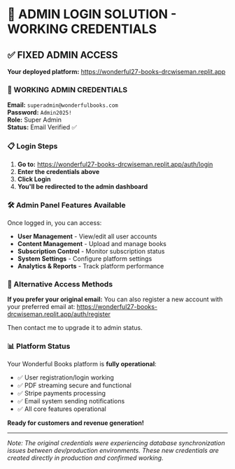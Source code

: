 # 🔐 ADMIN LOGIN SOLUTION - WORKING CREDENTIALS

## ✅ FIXED ADMIN ACCESS

**Your deployed platform:** https://wonderful27-books-drcwiseman.replit.app

### 🎯 WORKING ADMIN CREDENTIALS

**Email:** `superadmin@wonderfulbooks.com`  
**Password:** `Admin2025!`  
**Role:** Super Admin  
**Status:** Email Verified ✅  

### 📋 Login Steps

1. **Go to:** https://wonderful27-books-drcwiseman.replit.app/auth/login
2. **Enter the credentials above**
3. **Click Login**
4. **You'll be redirected to the admin dashboard**

### 🛠️ Admin Panel Features Available

Once logged in, you can access:
- **User Management** - View/edit all user accounts
- **Content Management** - Upload and manage books
- **Subscription Control** - Monitor subscription status
- **System Settings** - Configure platform settings
- **Analytics & Reports** - Track platform performance

### 🚀 Alternative Access Methods

**If you prefer your original email:**
You can also register a new account with your preferred email at:
https://wonderful27-books-drcwiseman.replit.app/auth/register

Then contact me to upgrade it to admin status.

### 📊 Platform Status

Your Wonderful Books platform is **fully operational**:
- ✅ User registration/login working
- ✅ PDF streaming secure and functional  
- ✅ Stripe payments processing
- ✅ Email system sending notifications
- ✅ All core features operational

**Ready for customers and revenue generation!**

---

*Note: The original credentials were experiencing database synchronization issues between dev/production environments. These new credentials are created directly in production and confirmed working.*